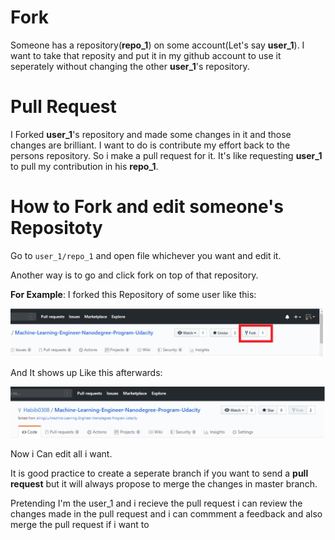 # Fork
Someone has a repository(**repo_1**) on some account(Let's say **user_1**). I want to take that reposity and put it in my github account to use it seperately without changing the other **user_1**'s repository.
# Pull Request
I Forked **user_1**'s repository and made some changes in it and those changes are brilliant. I want to do is contribute my effort back to the persons repository. So i make a pull request for it. It's like requesting **user_1** to pull my contribution in his **repo_1**.
# How to Fork and edit someone's Repositoty
Go to ```user_1/repo_1``` and open file whichever you want and edit it. 

Another way is to go and click fork on top of that repository.

**For Example**: I forked this Repository of some user like this:

![fork](https://github.com/Habib0308/Git-And-Github/blob/master/images/fork.png)

And It shows up Like this afterwards:

![fork2](https://github.com/Habib0308/Git-And-Github/blob/master/images/fork%202.png)

Now i Can edit all i want.

It is good practice to create a seperate branch if you want to send a **pull request** but it will always propose to merge the changes in master branch.

Pretending I'm the user_1 and i recieve the pull request i can review the changes made in the pull request and i can commment a feedback and also merge the pull request if i want to




